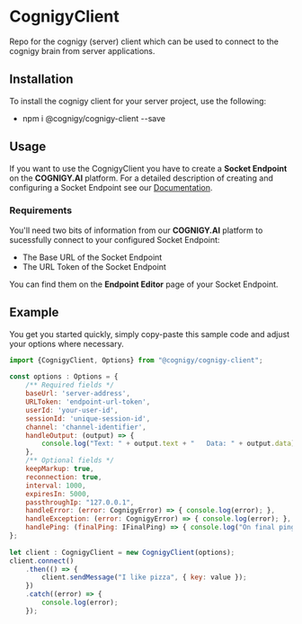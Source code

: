 # CognigyClient
Repo for the cognigy (server) client which can be used 
to connect to the cognigy brain from server applications.

## Installation
To install the cognigy client for your server project, use the following:
* npm i @cognigy/cognigy-client --save

## Usage
If you want to use the CognigyClient you have to create a **Socket Endpoint** on the **COGNIGY.AI** platform. For a detailed description of creating and configuring a Socket Endpoint see our [Documentation](https://docs.cognigy.com/docs/deploy-a-socket-endpoint).

### Requirements
You'll need two bits of information from our **COGNIGY.AI** platform to sucessfully connect to your configured Socket Endpoint:
- The Base URL of the Socket Endpoint
- The URL Token of the Socket Endpoint

You can find them on the **Endpoint Editor** page of your Socket Endpoint.

## Example
You get you started quickly, simply copy-paste this sample code and adjust your
options where necessary.

```javascript
import {CognigyClient, Options} from "@cognigy/cognigy-client";
 
const options : Options = {
    /** Required fields */
    baseUrl: 'server-address',
    URLToken: 'endpoint-url-token',
    userId: 'your-user-id',
    sessionId: 'unique-session-id',
    channel: 'channel-identifier',
    handleOutput: (output) => {
        console.log("Text: " + output.text + "   Data: " + output.data);
    },
    /** Optional fields */
    keepMarkup: true,
    reconnection: true,
    interval: 1000,
    expiresIn: 5000,
    passthroughIp: "127.0.0.1",
	handleError: (error: CognigyError) => { console.log(error); },
	handleException: (error: CognigyError) => { console.log(error); },
	handlePing: (finalPing: IFinalPing) => { console.log("On final ping"); }
};
 
let client : CognigyClient = new CognigyClient(options);
client.connect()
    .then(() => {
        client.sendMessage("I like pizza", { key: value });
    })
    .catch((error) => {
        console.log(error);
    });
```
